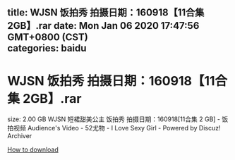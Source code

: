 
title: WJSN 饭拍秀 拍摄日期：160918【11合集 2GB】.rar
date: Mon Jan 06 2020 17:47:56 GMT+0800 (CST)    
categories: baidu
---

# WJSN 饭拍秀 拍摄日期：160918【11合集 2GB】.rar
size: 2.00 GB
 WJSN 短裙甜美公主 饭拍秀 拍摄日期：160918[11合集 2 GB] - 饭拍视频 Audience's Video - 52尤物 - I Love Sexy Girl - Powered by Discuz! Archiver
 

[How to download](https://bpcam.bemobtrk.com/go/2ceec3aa-1ca2-46d6-b9ff-aaa5c184517c?jno=57)